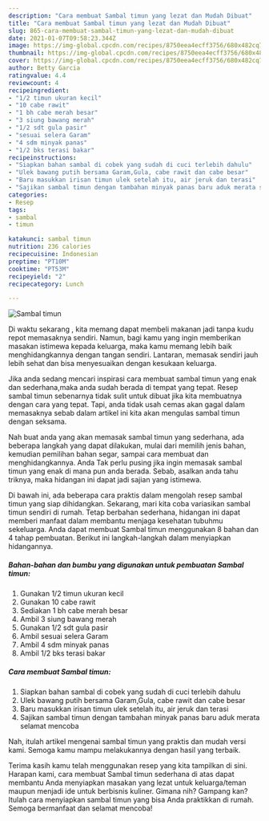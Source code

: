 ```yaml
---
description: "Cara membuat Sambal timun yang lezat dan Mudah Dibuat"
title: "Cara membuat Sambal timun yang lezat dan Mudah Dibuat"
slug: 865-cara-membuat-sambal-timun-yang-lezat-dan-mudah-dibuat
date: 2021-01-07T09:58:23.344Z
image: https://img-global.cpcdn.com/recipes/8750eea4ecff3756/680x482cq70/sambal-timun-foto-resep-utama.jpg
thumbnail: https://img-global.cpcdn.com/recipes/8750eea4ecff3756/680x482cq70/sambal-timun-foto-resep-utama.jpg
cover: https://img-global.cpcdn.com/recipes/8750eea4ecff3756/680x482cq70/sambal-timun-foto-resep-utama.jpg
author: Betty Garcia
ratingvalue: 4.4
reviewcount: 4
recipeingredient:
- "1/2 timun ukuran kecil"
- "10 cabe rawit"
- "1 bh cabe merah besar"
- "3 siung bawang merah"
- "1/2 sdt gula pasir"
- "sesuai selera Garam"
- "4 sdm minyak panas"
- "1/2 bks terasi bakar"
recipeinstructions:
- "Siapkan bahan sambal di cobek yang sudah di cuci terlebih dahulu"
- "Ulek bawang putih bersama Garam,Gula, cabe rawit dan cabe besar"
- "Baru masukkan irisan timun ulek setelah itu, air jeruk dan terasi"
- "Sajikan sambal timun dengan tambahan minyak panas baru aduk merata selamat mencoba"
categories:
- Resep
tags:
- sambal
- timun

katakunci: sambal timun 
nutrition: 236 calories
recipecuisine: Indonesian
preptime: "PT10M"
cooktime: "PT53M"
recipeyield: "2"
recipecategory: Lunch

---
```



![Sambal timun](https://img-global.cpcdn.com/recipes/8750eea4ecff3756/680x482cq70/sambal-timun-foto-resep-utama.jpg)

Di waktu  sekarang , kita memang dapat membeli makanan jadi tanpa kudu repot memasaknya sendiri. Namun, bagi kamu yang ingin memberikan masakan istimewa kepada keluarga, maka kamu memang lebih baik menghidangkannya dengan tangan sendiri. Lantaran, memasak sendiri jauh lebih sehat dan bisa menyesuaikan dengan kesukaan keluarga.

Jika anda sedang mencari inspirasi cara membuat sambal timun yang enak dan sederhana,maka anda sudah berada di tempat yang tepat. Resep sambal timun  sebenarnya tidak sulit untuk dibuat jika kita membuatnya dengan cara yang tepat. Tapi, anda tidak usah cemas akan gagal dalam memasaknya 
sebab dalam artikel ini kita akan mengulas sambal timun dengan seksama.  



Nah buat anda yang akan memasak sambal timun yang sederhana, ada beberapa langkah yang dapat dilakukan, mulai dari memilih jenis bahan, kemudian pemilihan bahan segar, sampai cara membuat dan menghidangkannya. Anda Tak perlu pusing jika ingin memasak sambal timun yang enak di mana pun anda berada. Sebab, asalkan anda  tahu triknya, maka hidangan ini dapat jadi sajian yang istimewa.

Di bawah ini, ada beberapa cara praktis  dalam mengolah resep sambal timun yang siap dihidangkan. Sekarang, mari kita coba variasikan sambal timun sendiri di rumah. Tetap berbahan sederhana, hidangan ini dapat memberi manfaat dalam membantu menjaga kesehatan tubuhmu sekeluarga. Anda dapat membuat Sambal timun menggunakan 8 bahan dan 4 tahap pembuatan. Berikut ini langkah-langkah dalam menyiapkan hidangannya.

<!--inarticleads1-->

##### Bahan-bahan dan bumbu yang digunakan untuk pembuatan Sambal timun:

1. Gunakan 1/2 timun ukuran kecil
1. Gunakan 10 cabe rawit
1. Sediakan 1 bh cabe merah besar
1. Ambil 3 siung bawang merah
1. Gunakan 1/2 sdt gula pasir
1. Ambil sesuai selera Garam
1. Ambil 4 sdm minyak panas
1. Ambil 1/2 bks terasi bakar




<!--inarticleads2-->

##### Cara membuat Sambal timun:

1. Siapkan bahan sambal di cobek yang sudah di cuci terlebih dahulu
1. Ulek bawang putih bersama Garam,Gula, cabe rawit dan cabe besar
1. Baru masukkan irisan timun ulek setelah itu, air jeruk dan terasi
1. Sajikan sambal timun dengan tambahan minyak panas baru aduk merata selamat mencoba




Nah, itulah artikel mengenai  sambal timun  yang praktis dan mudah versi kami. Semoga kamu mampu melakukannya dengan hasil yang terbaik. 

Terima kasih kamu telah menggunakan resep yang kita tampilkan di sini. Harapan kami, cara membuat  Sambal timun sederhana di atas dapat membantu Anda menyiapkan masakan yang lezat untuk keluarga/teman maupun menjadi ide untuk berbisnis kuliner. Gimana nih? Gampang kan? Itulah cara menyiapkan sambal timun yang bisa Anda praktikkan di rumah. Semoga bermanfaat dan selamat mencoba!


